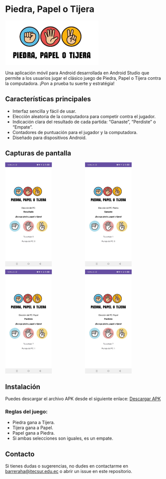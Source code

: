 # Piedra, Papel o Tijera

<img src="./assets/logo_app.png" alt="Logotipo" width="300" />

Una aplicación móvil para Android desarrollada en Android Studio que permite a los usuarios jugar el clásico juego de Piedra, Papel o Tijera contra la computadora. ¡Pon a prueba tu suerte y estratégia!

## Características principales
- Interfaz sencilla y fácil de usar.
- Elección aleatoria de la computadora para competir contra el jugador.
- Indicación clara del resultado de cada partida: “Ganaste”, “Perdiste” o “Empate”.
- Contadores de puntuación para el jugador y la computadora.
- Diseñado para dispositivos Android.

## Capturas de pantalla
<div style="display: grid; grid-template-columns: repeat(auto-fit, minmax(200px, 1fr)); gap: 10px;">
  <img src="./assets/cap1.jpeg" alt="Pantalla principal" width="150" />
  <img src="./assets/cap2.jpeg" alt="Resultado del juego" width="150" />
  <img src="./assets/cap3.jpeg" alt="Opciones del juego" width="150" />
  <img src="./assets/cap3.jpeg" alt="Pantalla de puntuación" width="150" />
</div>

## Instalación
Puedes descargar el archivo APK desde el siguiente enlace:
[Descargar APK](https://drive.google.com/file/d/1BQIDuLagvsUBRF_lNZme0zZ2s57pL73D/view?usp=sharing)

### Reglas del juego:
- Piedra gana a Tijera.
- Tijera gana a Papel.
- Papel gana a Piedra.
- Si ambas selecciones son iguales, es un empate.

## Contacto
Si tienes dudas o sugerencias, no dudes en contactarme en [barreraha@itecsur.edu.ec](barreraha@itecsur.edu.ec) o abrir un issue en este repositorio.

